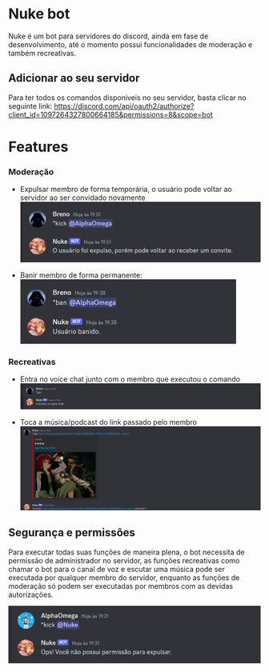 # Nuke bot

Nuke é um bot para servidores do discord, ainda em fase de desenvolvimento, até o momento possuí funcionalidades de moderação e também recreativas.

## Adicionar ao seu servidor
Para ter todos os comandos disponiveis no seu servidor, basta clicar no seguinte link:
https://discord.com/api/oauth2/authorize?client_id=1097264327800664185&permissions=8&scope=bot

# Features

### Moderação

- Expulsar membro de forma temporária, o usuário pode voltar ao servidor ao ser convidado novamente
![comando-expulsar](assets/images/botkicking.jpg)

- Banir membro de forma permanente:
![comando-banir](assets/images/botbanning.jpg)


### Recreativas

- Entra no voice chat junto com o membro que executou o comando
![comando-join](assets/images/joincomando.jpg)

- Toca a música/podcast do link passado pelo membro
![comando-play](assets/images/botplaying.jpg)

## Segurança e permissões

Para executar todas suas funções de maneira plena, o bot necessita de permissão de administrador no servidor, as funções recreativas como chamar o bot para o canal de voz e escutar uma música pode ser executada por qualquer membro do servidor, enquanto as funções de moderação só podem ser executadas por membros com as devidas autorizações.

![failing-to-ban](assets/images/nokickpermission.jpg)